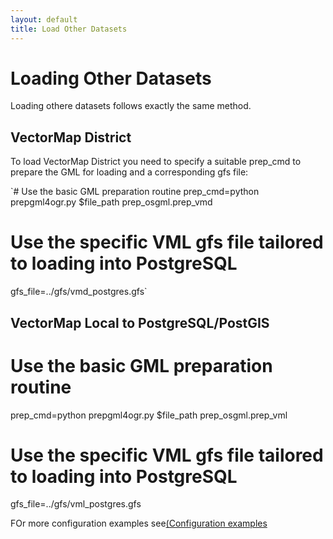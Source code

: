 ```yaml
---
layout: default
title: Load Other Datasets
--- 
```

# Loading Other Datasets #

Loading othere datasets follows exactly the same method.

## VectorMap District ##

To load VectorMap District you need to specify a suitable prep_cmd to prepare the GML for loading and a corresponding gfs file:

`# Use the basic GML preparation routine
prep_cmd=python prepgml4ogr.py $file_path prep_osgml.prep_vmd

# Use the specific VML gfs file tailored to loading into PostgreSQL
gfs_file=../gfs/vmd_postgres.gfs`

## VectorMap Local to PostgreSQL/PostGIS ##

# Use the basic GML preparation routine
prep_cmd=python prepgml4ogr.py $file_path prep_osgml.prep_vml

# Use the specific VML gfs file tailored to loading into PostgreSQL
gfs_file=../gfs/vml_postgres.gfs

FOr more configuration examples see[(Configuration examples](https://github.com/AstunTechnology/Loader/wiki/Configuration-examples)
